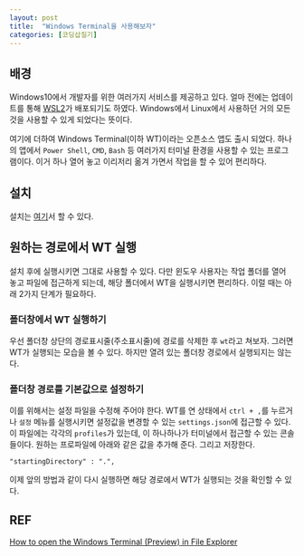 ```yaml
---
layout: post
title:  "Windows Terminal을 사용해보자"
categories: [코딩삽질기]
---
```


## 배경

Windows10에서 개발자를 위한 여러가지 서비스를 제공하고 있다. 얼마 전에는 업데이트를 통해 [WSL2](https://docs.microsoft.com/ko-kr/windows/wsl/wsl2-index)가 배포되기도 하였다. Windows에서 Linux에서 사용하던 거의 모든 것을 사용할 수 있게 되었다는 뜻이다. 

여기에 더하여 Windows Terminal(이하 WT)이라는 오픈소스 앱도 출시 되었다. 하나의 앱에서 `Power Shell`, `CMD`, `Bash` 등 여러가지 터미널 환경을 사용할 수 있는 프로그램이다. 이거 하나 열어 놓고 이리저리 옮겨 가면서 작업을 할 수 있어 편리하다. 

## 설치

설치는 [여기](https://www.microsoft.com/ko-kr/p/windows-terminal/9n0dx20hk701?activetab=pivot:overviewtab)서 할 수 있다. 

## 원하는 경로에서 WT 실행

설치 후에 실행시키면 그대로 사용할 수 있다. 다만 윈도우 사용자는 작업 폴더를 열어 놓고 파일에 접근하게 되는데, 해당 폴더에서 WT을 실행시키면 편리하다. 이럴 때는 아래 2가지 단계가 필요하다. 

### 폴더창에서 WT 실행하기

우선 폴더창 상단의 경로표시줄(주소표시줄)에 경로를 삭제한 후 `wt`라고 쳐보자. 그러면 WT가 실행되는 모습을 볼 수 있다. 하지만 열려 있는 폴더창 경로에서 실행되지는 않는다. 

### 폴더창 경로를 기본값으로 설정하기

이를 위해서는 설정 파일을 수정해 주어야 한다. WT를 연 상태에서 `ctrl + ,`를 누르거나 `설정` 메뉴를 실행시키면 설정값을 변경할 수 있는 `settings.json`에 접근할 수 있다. 이 파일에는 각각의 `profiles`가 있는데, 이 하나하나가 터미널에서 접근할 수 있는 콘솔들이다. 원하는 프로파일에 아래와 같은 값을 추가해 준다. 그리고 저장한다. 

```
"startingDirectory" : ".",
```

이제 앞의 방법과 같이 다시 실행하면 해당 경로에서 WT가 실행되는 것을 확인할 수 있다. 

## REF

[How to open the Windows Terminal (Preview) in File Explorer](https://superuser.com/questions/1481203/how-to-open-the-windows-terminal-preview-in-file-explorer)
